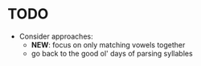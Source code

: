 # TODO

* Consider approaches:
	* **NEW**: focus on only matching vowels together
	* go back to the good ol' days of parsing syllables
